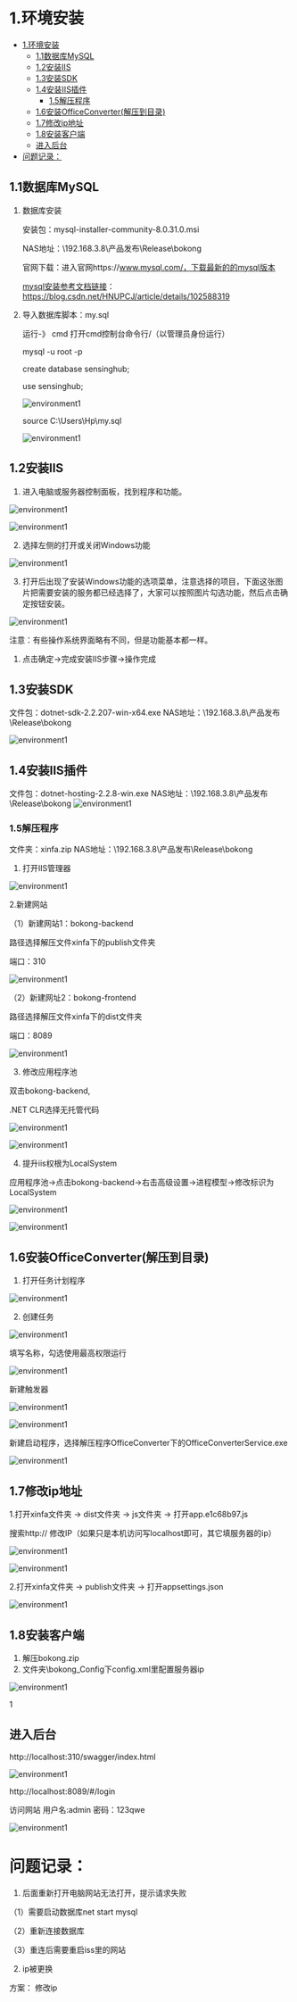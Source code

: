 
# 1.环境安装

- [1.环境安装](#1环境安装)
  - [1.1数据库MySQL](#11数据库mysql)
  - [1.2安装IIS](#12安装iis)
  - [1.3安装SDK](#13安装sdk)
  - [1.4安装IIS插件](#14安装iis插件)
    - [1.5解压程序](#15解压程序)
  - [1.6安装OfficeConverter(解压到目录)](#16安装officeconverter解压到目录)
  - [1.7修改ip地址](#17修改ip地址)
  - [1.8安装客户端](#18安装客户端)
  - [进入后台](#进入后台)
- [问题记录：](#问题记录)


## 1.1数据库MySQL

1. 数据库安装

   安装包：mysql-installer-community-8.0.31.0.msi

   NAS地址：\\192.168.3.8\产品发布\Release\bokong

   官网下载：进入官网https://www.mysql.com/，下载最新的的mysql版本

   [mysql安装参考文档链接](https://blog.csdn.net/HNUPCJ/article/details/102588319)：https://blog.csdn.net/HNUPCJ/article/details/102588319


2. 导入数据库脚本：my.sql

   运行-》 cmd 打开cmd控制台命令行/（以管理员身份运行）

   mysql -u root -p

   create database sensinghub;

   use sensinghub;

    ![environment1](./images/environment/1.png)

   source C:\Users\Hp\my.sql
   
   ![environment1](./images/environment/2.png)
## 1.2安装IIS

1. 进入电脑或服务器控制面板，找到程序和功能。

![environment1](./images/environment/3.png)

![environment1](./images/environment/4.png)

2. 选择左侧的打开或关闭Windows功能

![environment1](./images/environment/5.png)

3. 打开后出现了安装Windows功能的选项菜单，注意选择的项目，下面这张图片把需要安装的服务都已经选择了，大家可以按照图片勾选功能，然后点击确定按钮安装。

![environment1](./images/environment/6.png)

注意：有些操作系统界面略有不同，但是功能基本都一样。

1. 点击确定-\>完成安装IIS步骤-\>操作完成

## 1.3安装SDK

文件包：dotnet-sdk-2.2.207-win-x64.exe
NAS地址：\\192.168.3.8\产品发布\Release\bokong

![environment1](./images/environment/7.png)

## 1.4安装IIS插件

文件包：dotnet-hosting-2.2.8-win.exe
NAS地址：\\192.168.3.8\产品发布\Release\bokong
![environment1](./images/environment/8.png)

### 1.5解压程序

文件夹：xinfa.zip
NAS地址：\\192.168.3.8\产品发布\Release\bokong

1. 打开IIS管理器

![environment1](./images/environment/9.png)


2.新建网站

（1）新建网站1：bokong-backend

路径选择解压文件xinfa下的publish文件夹

端口：310

![environment1](./images/environment/10.png)


（2）新建网址2：bokong-frontend

路径选择解压文件xinfa下的dist文件夹

端口：8089

![environment1](./images/environment/11.png)


3. 修改应用程序池

双击bokong-backend,

.NET CLR选择无托管代码

![environment1](./images/environment/12.png)

![environment1](./images/environment/13.png)


4. 提升iis权根为LocalSystem

应用程序池-\>点击bokong-backend-\>右击高级设置-\>进程模型-\>修改标识为LocalSystem

![environment1](./images/environment/14.png)

![environment1](./images/environment/15.png)


## 1.6安装OfficeConverter(解压到目录)

1. 打开任务计划程序

![environment1](./images/environment/16.png)


2. 创建任务

![environment1](./images/environment/17.png)


填写名称，勾选使用最高权限运行

![environment1](./images/environment/18.png)


新建触发器

![environment1](./images/environment/19.png)

![environment1](./images/environment/20.png)


新建启动程序，选择解压程序OfficeConverter下的OfficeConverterService.exe

![environment1](./images/environment/21.png)


## 1.7修改ip地址

1.打开xinfa文件夹 -\> dist文件夹 -\> js文件夹 -\> 打开app.e1c68b97.js

搜索http:// 修改IP（如果只是本机访问写localhost即可，其它填服务器的ip）

![environment1](./images/environment/22.png)

![environment1](./images/environment/23.png)


2.打开xinfa文件夹 -\> publish文件夹 -\> 打开appsettings.json

![environment1](./images/environment/24.png)


## 1.8安装客户端

1. 解压bokong.zip
2. 文件夹\bokong\_Config下config.xml里配置服务器ip

![environment1](./images/environment/25.png)


1
## 进入后台

http://localhost:310/swagger/index.html

![environment1](./images/environment/26.png)

http://localhost:8089/#/login

访问网站 用户名:admin 密码：123qwe

![environment1](./images/environment/27.png)


# 问题记录：

1. 后面重新打开电脑网站无法打开，提示请求失败

（1）需要启动数据库net start mysql

（2）重新连接数据库

（3）重连后需要重启iss里的网站

2. ip被更换
   
  方案： 修改ip